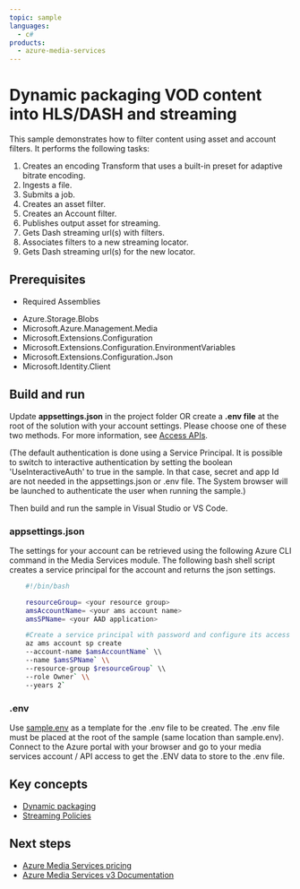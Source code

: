 ```yaml
---
topic: sample
languages:
  - c#
products:
  - azure-media-services
---
```


# Dynamic packaging VOD content into HLS/DASH and streaming

This sample demonstrates how to filter content using asset and account filters. It performs the following tasks:

1. Creates an encoding Transform that uses a built-in preset for adaptive bitrate encoding.
1. Ingests a file.
1. Submits a job.
1. Creates an asset filter.
1. Creates an Account filter.
1. Publishes output asset for streaming.
1. Gets Dash streaming url(s) with filters.
1. Associates filters to a new streaming locator.
1. Gets Dash streaming url(s) for the new locator.

## Prerequisites

* Required Assemblies

- Azure.Storage.Blobs
- Microsoft.Azure.Management.Media
- Microsoft.Extensions.Configuration
- Microsoft.Extensions.Configuration.EnvironmentVariables
- Microsoft.Extensions.Configuration.Json
- Microsoft.Identity.Client

## Build and run

Update **appsettings.json** in the project folder OR create a **.env file** at the root of the solution with your account settings. Please choose one of these two methods.
For more information, see [Access APIs](https://docs.microsoft.com/en-us/azure/media-services/latest/access-api-howto).

(The default authentication is done using a Service Principal. It is possible to switch to interactive authentication by setting the boolean 'UseInteractiveAuth' to true in the sample. In that case, secret and app Id are not needed in the appsettings.json or .env file. The System browser will be launched to authenticate the user when running the sample.)

Then build and run the sample in Visual Studio or VS Code.

### appsettings.json

The settings for your account can be retrieved using the following Azure CLI command in the Media Services module. The following bash shell script creates a service principal for the account and returns the json settings.

```bash
    #!/bin/bash

    resourceGroup= <your resource group>
    amsAccountName= <your ams account name>
    amsSPName= <your AAD application>

    #Create a service principal with password and configure its access to an Azure Media Services account.
    az ams account sp create
    --account-name $amsAccountName` \\
    --name $amsSPName` \\
    --resource-group $resourceGroup` \\
    --role Owner` \\
    --years 2`
```

### .env

Use [sample.env](../../sample.env) as a template for the .env file to be created. The .env file must be placed at the root of the sample (same location than sample.env).
Connect to the Azure portal with your browser and go to your media services account / API access to get the .ENV data to store to the .env file.

## Key concepts

* [Dynamic packaging](https://docs.microsoft.com/azure/media-services/latest/dynamic-packaging-overview)
* [Streaming Policies](https://docs.microsoft.com/azure/media-services/latest/streaming-policy-concept)

## Next steps

* [Azure Media Services pricing](https://azure.microsoft.com/pricing/details/media-services/)
* [Azure Media Services v3 Documentation](https://docs.microsoft.com/azure/media-services/latest/)

